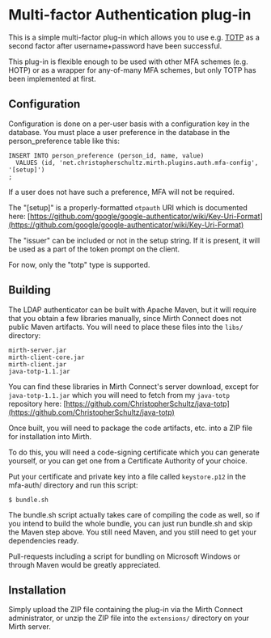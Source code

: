 # Multi-factor Authentication plug-in

This is a simple multi-factor plug-in which allows you to use e.g.
[TOTP](https://en.wikipedia.org/wiki/Time-based_One-time_Password_algorithm)
as a second factor after username+password have been successful.

This plug-in is flexible enough to be used with other MFA schemes
(e.g. HOTP) or as a wrapper for any-of-many MFA schemes, but only
TOTP has been implemented at first.

## Configuration

Configuration is done on a per-user basis with a configuration key in the
database. You must place a user preference in the database in the
person_preference table like this:

    INSERT INTO person_preference (person_id, name, value)
      VALUES (id, 'net.christopherschultz.mirth.plugins.auth.mfa-config', '[setup]')
    ;

If a user does not have such a preference, MFA will not be required.

The "[setup]" is a properly-formatted `otpauth` URI which is documented
here:
[https://github.com/google/google-authenticator/wiki/Key-Uri-Format](https://github.com/google/google-authenticator/wiki/Key-Uri-Format)

The "issuer" can be included or not in the setup string. If it is present,
it will be used as a part of the token prompt on the client.

For now, only the "totp" type is supported.

## Building

The LDAP authenticator can be built with Apache Maven, but it will require that
you obtain a few libraries manually, since Mirth Connect does not public Maven
artifacts. You will need to place these files into the `libs/` directory:

    mirth-server.jar
    mirth-client-core.jar
    mirth-client.jar
    java-totp-1.1.jar

You can find these libraries in Mirth Connect's server download, except
for `java-totp-1.1.jar` which you will need to fetch from my `java-totp`
repository here:
[https://github.com/ChristopherSchultz/java-totp](https://github.com/ChristopherSchultz/java-totp)

Once built, you will need to package the code artifacts, etc. into a ZIP file
for installation into Mirth.

To do this, you will need a code-signing certificate which you can generate
yourself, or you can get one from a Certificate Authority of your choice.

Put your certificate and private key into a file called `keystore.p12` in the
mfa-auth/ directory and run this script:

    $ bundle.sh

The bundle.sh script actually takes care of compiling the code as well, so if
you intend to build the whole bundle, you can just run bundle.sh and skip the
Maven step above. You still need Maven, and you still need to get your
dependencies ready.

Pull-requests including a script for bundling on Microsoft Windows or through
Maven would be greatly appreciated.

## Installation

Simply upload the ZIP file containing the plug-in via the Mirth Connect
administrator, or unzip the ZIP file into the `extensions/` directory on
your Mirth server.

